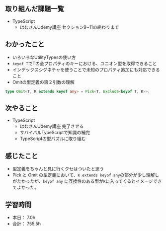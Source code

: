 ## 取り組んだ課題一覧

- TypeScript
    - はむさんUdemy講座 セクション9~11の終わりまで


## わかったこと
- いろいろなUtilityTypesの使い方
- `keyof T`でTの全プロパティのキーにおける、ユニオン型を取得できること
- インデックスシグネチャを使うことで未知のプロパティ追加にも対応できること
- Omitの型定義の第２引数の理解
```ts
type Omit<T, K extends keyof any> = Pick<T, Exclude<keyof T, K>>;
```

## 次やること
- TypeScript
  - はむさんUdemy講座 完了させる
  - サバイバルTypeScriptで知識の補完
  - TypeScriptの型パズルに取り組む

## 感じたこと
- 型定義をちゃんと見に行くクセはついたと思う
- Pick と Omit の型定義において、`K extends keyof any`の部分が少し理解しがたかったが、`keyof any` に互換性のある型が`K`に入ってくるとイメージできてよかった。


## 学習時間

- 本日： 7.0h
- 合計： 755.5h